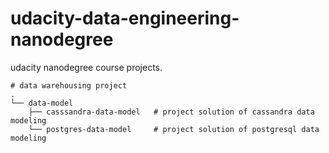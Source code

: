 # udacity-data-engineering-nanodegree
udacity nanodegree course projects.

```
# data warehousing project
.
└── data-model         
    ├── casssandra-data-model   # project solution of cassandra data modeling
    └── postgres-data-model     # project solution of postgresql data modeling
```